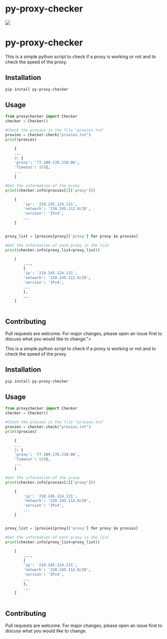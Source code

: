 # py-proxy-checker
<img src="https://img.shields.io/pypi/dm/py-proxy-checker?logo=pypi&logoColor=white">

# py-proxy-checker

This is a simple python script to check if a proxy is working or not and to check the speed of the proxy.

## Installation

```bash
pip install py-proxy-checker
```

## Usage

```python
from proxychecker import Checker
checker = Checker()

#Check the proxies in the file "proxies.txt"
proxies = checker.check("proxies.txt")
print(proxies)

    {
    ...
    2: {
    'proxy': '77.109.178.218:80',
    'Timeout': 529},
    ...
    }

#Get the information of the proxy
print(checker.info(proxies[2]['proxy']))

    {
        'ip': '210.245.124.131',
        'network': '210.245.112.0/20',
        'version': 'IPv4',
        ...
    }


proxy_list = [proxies[proxy]['proxy'] for proxy in proxies]

#Get the information of each proxy in the list
print(checker.info(proxy_list=proxy_list))

    [
        ...,
        {
        'ip': '210.245.124.131',
        'network': '210.245.112.0/20',
        'version': 'IPv4',
        ...
        },
        ...
    ]
    
```

## Contributing

Pull requests are welcome. For major changes, please open an issue first to discuss what you would like to change.">


This is a simple python script to check if a proxy is working or not and to check the speed of the proxy.

## Installation

```bash
pip install py-proxy-checker
```

## Usage

```python
from proxychecker import Checker
checker = Checker()

#Check the proxies in the file "proxies.txt"
proxies = checker.check("proxies.txt")
print(proxies)

    {
    ...
    2: {
    'proxy': '77.109.178.218:80',
    'Timeout': 529},
    ...
    }

#Get the information of the proxy
print(checker.info(proxies[2]['proxy']))

    {
        'ip': '210.245.124.131',
        'network': '210.245.112.0/20',
        'version': 'IPv4',
        ...
    }


proxy_list = [proxies[proxy]['proxy'] for proxy in proxies]

#Get the information of each proxy in the list
print(checker.info(proxy_list=proxy_list))

    [
        ...,
        {
        'ip': '210.245.124.131',
        'network': '210.245.112.0/20',
        'version': 'IPv4',
        ...
        },
        ...
    ]
    
```

## Contributing

Pull requests are welcome. For major changes, please open an issue first to discuss what you would like to change.